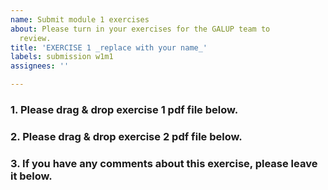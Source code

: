 ```yaml
---
name: Submit module 1 exercises 
about: Please turn in your exercises for the GALUP team to
  review.
title: 'EXERCISE 1 _replace with your name_'
labels: submission w1m1
assignees: ''

---
```


### 1. Please drag & drop exercise 1 pdf file below.


### 2. Please drag & drop exercise 2 pdf file below.


### 3. If you have any comments about this exercise, please leave it below.
